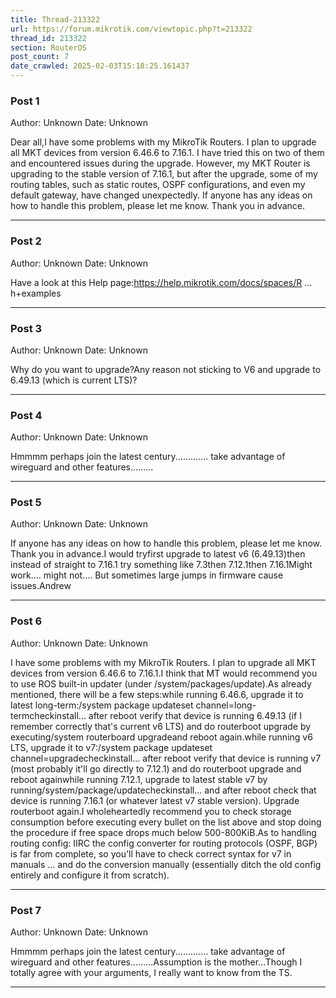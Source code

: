 ```yaml
---
title: Thread-213322
url: https://forum.mikrotik.com/viewtopic.php?t=213322
thread_id: 213322
section: RouterOS
post_count: 7
date_crawled: 2025-02-03T15:18:25.161437
---
```


### Post 1
Author: Unknown
Date: Unknown

Dear all,I have some problems with my MikroTik Routers. I plan to upgrade all MKT devices from version 6.46.6 to 7.16.1. I have tried this on two of them and encountered issues during the upgrade. However, my MKT Router is upgrading to the stable version of 7.16.1, but after the upgrade, some of my routing tables, such as static routes, OSPF configurations, and even my default gateway, have changed unexpectedly. If anyone has any ideas on how to handle this problem, please let me know. Thank you in advance.

---
### Post 2
Author: Unknown
Date: Unknown

Have a look at this Help page:https://help.mikrotik.com/docs/spaces/R ... h+examples

---
### Post 3
Author: Unknown
Date: Unknown

Why do you want to upgrade?Any reason not sticking to V6 and upgrade to 6.49.13 (which is current LTS)?

---
### Post 4
Author: Unknown
Date: Unknown

Hmmmm perhaps join the latest century............. take advantage of wireguard and other features.........

---
### Post 5
Author: Unknown
Date: Unknown

If anyone has any ideas on how to handle this problem, please let me know. Thank you in advance.I would tryfirst upgrade to latest v6 (6.49.13)then instead of straight to 7.16.1 try something like 7.3then 7.12.1then 7.16.1Might work.... might not.... But sometimes large jumps in firmware cause issues.Andrew

---
### Post 6
Author: Unknown
Date: Unknown

I have some problems with my MikroTik Routers. I plan to upgrade all MKT devices from version 6.46.6 to 7.16.1.I think that MT would recommend you to use ROS built-in updater (under /system/packages/update).As already mentioned, there will be a few steps:while running 6.46.6, upgrade it to latest long-term:/system package updateset channel=long-termcheckinstall... after reboot verify that device is running 6.49.13 (if I remember correctly that's current v6 LTS) and do routerboot upgrade by executing/system routerboard upgradeand reboot again.while running v6 LTS, upgrade it to v7:/system package updateset channel=upgradecheckinstall... after reboot verify that device is running v7 (most probably it'll go directly to 7.12.1) and do routerboot upgrade and reboot againwhile running 7.12.1, upgrade to latest stable v7 by running/system/package/updatecheckinstall... and after reboot check that device is running 7.16.1 (or whatever latest v7 stable version). Upgrade routerboot again.I wholeheartedly recommend you to check storage consumption before executing every bullet on the list above and stop doing the procedure if free space drops much below 500-800KiB.As to handling routing config: IIRC the config converter for routing protocols (OSPF, BGP) is far from complete, so you'll have to check correct syntax for v7 in manuals ... and do the conversion manually (essentially ditch the old config entirely and configure it from scratch).

---
### Post 7
Author: Unknown
Date: Unknown

Hmmmm perhaps join the latest century............. take advantage of wireguard and other features.........Assumption is the mother...Though I totally agree with your arguments, I really want to know from the TS.

---
